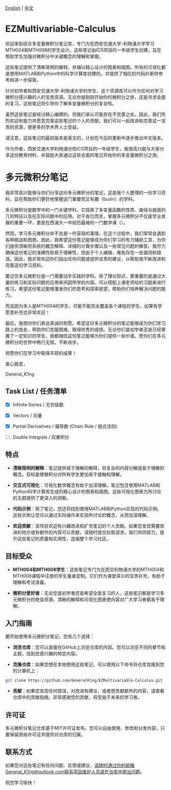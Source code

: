 [English](README.md) | [中文](README_CN.md)

# EZMultivariable-Calculus
欢迎来到综合多变量微积分笔记库，专门为在西安交通大学-利物浦大学学习MTH004和MTH008的学生设计。这些笔记由ICS项目的一年级学生创建，旨在帮助学生加强对微积分中关键概念的理解和掌握。

这些笔记提供了清晰简明的解释，并辅以精心设计的图表和插图。所有的可视化都是使用MATLAB和Python中的科学计算库创建的，并提供了相应的代码片断供参考和进一步探索。

针对初学者和西安交通大学-利物浦大学的学生，这个资源库可以作为任何对学习微积分感兴趣的人的宝贵资源。无论你是刚刚开始你的微积分之旅，还是寻求全面的复习，这些笔记将引导你了解多变量微积分的复杂性。

虽然这些笔记是经过精心编撰的，但我们承认可能存在不完善之处。因此，我们热烈欢迎有能力并愿意完善这些笔记的个人的贡献。我们可以一起改进和完善这一宝贵的资源，使更多的学术界人士受益。

请注意，这些笔记的最初版本是英文的，计划在今后的更新中逐步推出中文版本。

作为作者，西安交通大学利物浦分校ICS项目的一年级学生，我很高兴能与大家分享这份教育材料，并鼓励大家通过这些全面的笔记开始你的多变量微积分之旅。

# 多元微积分笔记
我非常高兴能够与你们分享这份多元微积分的笔记，这是我个人整理的一份学习资料，旨在帮助你们更好地掌握这门重要而又有趣（bushi）的学科。

多元微积分是数学中的一门关键学科，它探索了多变量函数的性质、曲线与曲面的几何特征以及在实际问题中的应用。对于各位而言，掌握多元微积分不仅是学业发展的重要一环，更是在西浦大一中经历最难的一门数学课（）。

然而，学习多元微积分并不总是一件容易的事情。在这个过程中，我们常常会遇到各种挑战和困惑。因此，我希望这份笔记能够成为你们学习的有力辅助工具，为你们提供清晰而系统的概念解释、详细的计算步骤以及一些常见问题的解答。我尽力确保这份笔记的准确性和易于理解性，但由于个人编辑，难免存在一些漏洞和错误。因此，我非常欢迎你们指出任何问题或提供宝贵的建议，以帮助我不断改进和完善这份学习资料。

要记住多元微积分是一门需要动手实践的学科。除了理论知识，更重要的是通过大量的练习和实际问题的应用来巩固所学的内容。可以搭配上课老师给的习题来进行练习，希望这份笔记能够激发你们的思考和探索欲望，帮助你们培养解决问题的能力。

而且因为本人是MTH004的学生，可能不能完全覆盖各个课程的学生，如果有学愿意补充也非常欢迎！

最后，我想对你们表达真诚的祝愿。希望这份多元微积分的笔记能够成为你们学习路上的良友，帮助你们克服困难，取得优秀的成绩。无论你们是初学者还是已经掌握了一定知识的学生，我都相信这份笔记能够为你们提供一些价值。愿你们在多元微积分的世界中畅行无阻，不断进步。

祝愿你们在学习中取得丰硕的成果！

衷心致意，

General_K1ng

## Task List / 任务清单

- [x] Infinite Series / 无穷级数
- [x] Vectors / 向量
- [x] Partial Derivatives / 偏导数 (Chain Rule / 链式法则)
- [ ] Double Integrals / 双重积分


## 特点
- **清晰简明的解释**：笔记提供易于理解的解释，将复杂的内容分解成易于理解的概念。目标是使微积分对所有学生更加易于接触和理解。

- **交互式可视化**：可视化数学概念有助于加深理解。笔记包含使用MATLAB和Python科学计算库生成的精心设计的图表和插图。这些可视化图表为所讨论的主题提供了更深入的洞察。

- **代码示例**：除了笔记，您还将找到使用MATLAB和Python实现的代码示例。这些示例让您可以通过实际操作来实验所讨论的概念，从而加深理解。

- **欢迎贡献**：该项目欢迎有兴趣改进和扩充笔记的个人贡献。如果您发现需要改进的地方或有额外的内容可以贡献，请随时提交拉取请求。我们共同努力，提升这些笔记的质量和实用性，造福整个学习社区。

## 目标受众
- **MTH004和MTH008学生**：这些笔记专门为在西交利物浦大学的MTH004和MTH008课程中注册的学生量身定制。它们作为课堂讲义的宝贵补充，有助于理解和考试准备。

- **微积分爱好者**：无论您是初学者还是希望全面复习的人，这些笔记都是学习多元微积分的绝佳资源。清晰的解释和可视化图表使内容对广大学习者都易于理解。

## 入门指南
要开始使用多元微积分笔记，您有几个选择：

- **浏览仓库**：您可以直接在GitHub上浏览仓库的内容。您可以浏览不同的章节和主题，找到您感兴趣的特定内容。

- **克隆仓库**：如果您想在本地使用这些笔记，可以使用以下命令将仓库克隆到您的计算机上：

```bash
git clone https://github.com/GeneralK1ng/EZMultivariable-Calculus.git
```
- **贡献**：如果您发现任何错误，对改进有建议，或者想贡献额外的内容，请查看仓库中的贡献指南。非常感谢您的贡献，将受益于未来的学习者。

## 许可证
多元微积分笔记仓库基于MIT许可证发布。您可以自由使用、修改和分发内容，只要保留原始许可证并提供对仓库的归属。

## 联系方式
如果您对这些笔记有任何问题、反馈或建议，请随时通过你的邮箱General_K1ng@outlook.com联系项目维护人员或在仓库中提出问题。

祝您学习愉快！
